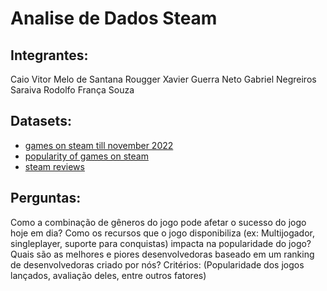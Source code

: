 # Analise de Dados Steam
## Integrantes: 
Caio Vitor Melo de Santana
Rougger Xavier Guerra Neto
Gabriel Negreiros Saraiva
Rodolfo França Souza

## Datasets:
- [games on steam till november 2022](https://www.kaggle.com/datasets/tristan581/all-55000-games-on-steam-november-2022?select=steam_games.csv)
- [popularity of games on steam](https://www.kaggle.com/datasets/michau96/popularity-of-games-on-steam)
- [steam reviews](https://www.kaggle.com/datasets/andrewmvd/steam-reviews)

## Perguntas:
Como a combinação de gêneros do jogo pode afetar o sucesso do jogo hoje em dia?
Como os recursos que o jogo disponibiliza (ex: Multijogador, singleplayer, suporte para conquistas) impacta na popularidade do jogo?
Quais são as melhores e piores desenvolvedoras baseado em um ranking de desenvolvedoras criado por nós? Critérios: (Popularidade dos jogos lançados, avaliação deles, entre outros fatores)
